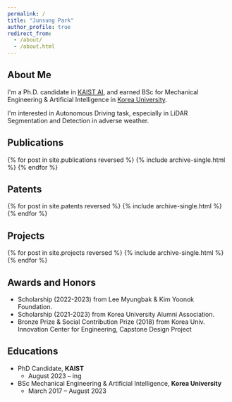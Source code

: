 ```yaml
---
permalink: /
title: "Junsung Park"
author_profile: true
redirect_from: 
  - /about/
  - /about.html
---
```


## About Me
I'm a Ph.D. candidate in [KAIST AI](https://gsai.kaist.ac.kr/), 
and earned BSc for Mechanical Engineering & Artificial Intelligence in [Korea University](https://www.korea.edu/sites/en/index.do).

I'm interested in Autonomous Driving task, especially in LiDAR Segmentation and Detection in adverse weather.


## Publications
{% for post in site.publications reversed %}
  {% include archive-single.html %}
{% endfor %}

## Patents
{% for post in site.patents reversed %}
  {% include archive-single.html %}
{% endfor %}

## Projects
{% for post in site.projects reversed %}
  {% include archive-single.html %}
{% endfor %}

## Awards and Honors
- Scholarship (2022-2023) from Lee Myungbak & Kim Yoonok Foundation.
- Scholarship (2021-2023) from Korea University Alumni Association.
- Bronze Prize & Social Contribution Prize (2018) from Korea Univ. Innovation Center for Engineering, Capstone Design Project

## Educations
- PhD Candidate, **KAIST**
  - August 2023 – ing
- BSc Mechanical Engineering & Artificial Intelligence, **Korea University**
  - March 2017 – August 2023
